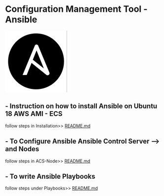 # Configuration Management Tool - Ansible
![GitHub Logo](/images/Ansi_logo.png)

## - Instruction on how to install Ansible on Ubuntu 18 AWS AMI - ECS

follow steps in Installation>>
[README.md](/Installation/README.md)

## - To Configure Ansible Ansible Control  Server --> and Nodes

follow steps in ACS-Node>>
[README.md](/ACS-Node/README.md)

## - To write Ansible Playbooks

follow steps under Playbooks>>
[README.md](/Playbooks/README.md)
